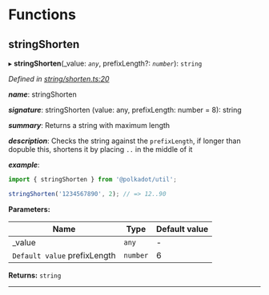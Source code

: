

# Functions

<a id="stringshorten"></a>

##  stringShorten

▸ **stringShorten**(_value: *`any`*, prefixLength?: *`number`*): `string`

*Defined in [string/shorten.ts:20](https://github.com/polkadot-js/common/blob/294c255/packages/util/src/string/shorten.ts#L20)*

*__name__*: stringShorten

*__signature__*: stringShorten (value: any, prefixLength: number = 8): string

*__summary__*: Returns a string with maximum length

*__description__*: Checks the string against the `prefixLength`, if longer than dopuble this, shortens it by placing `..` in the middle of it

*__example__*:   

```javascript
import { stringShorten } from '@polkadot/util';

stringShorten('1234567890', 2); // => 12..90
```

**Parameters:**

| Name | Type | Default value |
| ------ | ------ | ------ |
| _value | `any` | - |
| `Default value` prefixLength | `number` | 6 |

**Returns:** `string`

___

